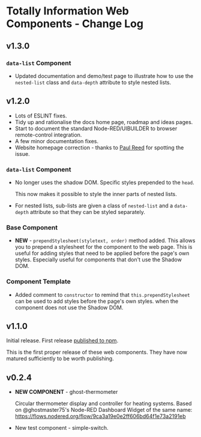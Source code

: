 # Totally Information Web Components - Change Log

## v1.3.0

### `data-list` Component

* Updated documentation and demo/test page to illustrate how to use the `nested-list` class and `data-depth` attribute to style nested lists.

## v1.2.0

* Lots of ESLINT fixes.
* Tidy up and rationalise the docs home page, roadmap and ideas pages.
* Start to document the standard Node-RED/UIBUILDER to browser remote-control integration.
* A few minor documentation fixes.
* Website homepage correction - thanks to [Paul Reed](https://github.com/Paul-Reed) for spotting the issue.

### `data-list` Component

* No longer uses the shadow DOM. Specific styles prepended to the `head`.

  This now makes it possible to style the inner parts of nested lists.

* For nested lists, sub-lists are given a class of `nested-list` and a `data-depth` attribute so that they can be styled separately.

### Base Component

* **NEW** - `prependStylesheet(styletext, order)` method added. This allows you to prepend a stylesheet for the component to the web page. This is useful for adding styles that need to be applied before the page's own styles. Especially useful for components that don't use the Shadow DOM.

### Component Template

* Added comment to `constructor` to remind that `this.prependStylesheet` can be used to add styles before the page's own styles. when the component does not use the Shadow DOM.

## v1.1.0

Initial release. First release [published to npm](https://www.npmjs.com/package/@totallyinformation/web-components).

This is the first proper release of these web components. They have now matured sufficiently to be worth publishing.

## v0.2.4

* **NEW COMPONENT** - ghost-thermometer
  
  Circular thermometer display and controller for heating systems. Based on @ghostmaster75's Node-RED Dashboard Widget of the same name: https://flows.nodered.org/flow/9ca3a19e0e2ff606bd64f1e73a2191eb

* New test component - simple-switch.
